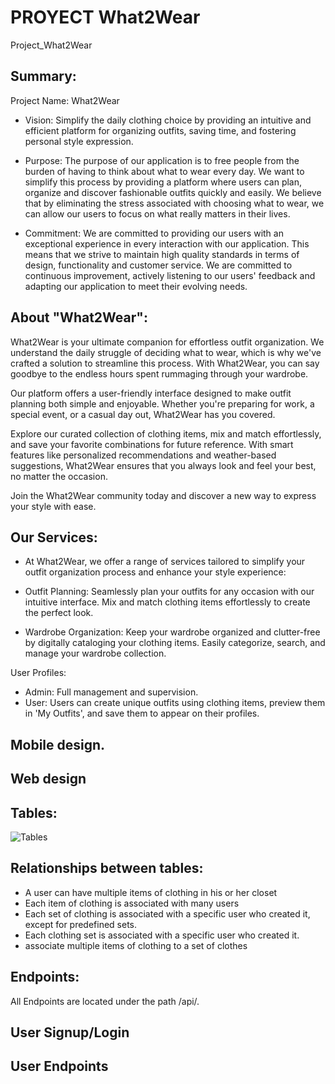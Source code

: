 # PROYECT What2Wear

Project_What2Wear

## Summary:
Project Name: What2Wear

- Vision: Simplify the daily clothing choice by providing an intuitive and efficient platform for organizing outfits, saving time, and fostering personal style expression.

- Purpose: The purpose of our application is to free people from the burden of having to think about what to wear every day. We want to simplify this process by providing a platform where users can plan, organize and discover fashionable outfits quickly and easily. We believe that by eliminating the stress associated with choosing what to wear, we can allow our users to focus on what really matters in their lives.

- Commitment: We are committed to providing our users with an exceptional experience in every interaction with our application. This means that we strive to maintain high quality standards in terms of design, functionality and customer service. We are committed to continuous improvement, actively listening to our users' feedback and adapting our application to meet their evolving needs. 

## About "What2Wear":
What2Wear is your ultimate companion for effortless outfit organization. We understand the daily struggle of deciding what to wear, which is why we've crafted a solution to streamline this process. With What2Wear, you can say goodbye to the endless hours spent rummaging through your wardrobe.

Our platform offers a user-friendly interface designed to make outfit planning both simple and enjoyable. Whether you're preparing for work, a special event, or a casual day out, What2Wear has you covered.

Explore our curated collection of clothing items, mix and match effortlessly, and save your favorite combinations for future reference. With smart features like personalized recommendations and weather-based suggestions, What2Wear ensures that you always look and feel your best, no matter the occasion.

Join the What2Wear community today and discover a new way to express your style with ease.


## Our Services:

- At What2Wear, we offer a range of services tailored to simplify your outfit organization process and enhance your style experience:

- Outfit Planning: Seamlessly plan your outfits for any occasion with our intuitive interface. Mix and match clothing items effortlessly to create the perfect look.

- Wardrobe Organization: Keep your wardrobe organized and clutter-free by digitally cataloging your clothing items. Easily categorize, search, and manage your wardrobe collection.

User Profiles:
- Admin: Full management and supervision.
- User: Users can create unique outfits using clothing items, preview them in 'My Outfits', and save them to appear on their profiles.
## Mobile design.
## Web design

## Tables:
![Tables](https://github.com/CristianMart1nez/What2Wear/assets/162847236/29936002-de5a-4a6d-bb41-9a240afcb5bd)


## Relationships between tables:
- A user can have multiple items of clothing in his or her closet
- Each item of clothing is associated with many users 
- Each set of clothing is associated with a specific user who created it, except for predefined sets.
- Each clothing set is associated with a specific user who created it.
- associate multiple items of clothing to a set of clothes
  
## Endpoints:
All Endpoints are located under the path /api/.
## User Signup/Login
## User Endpoints
